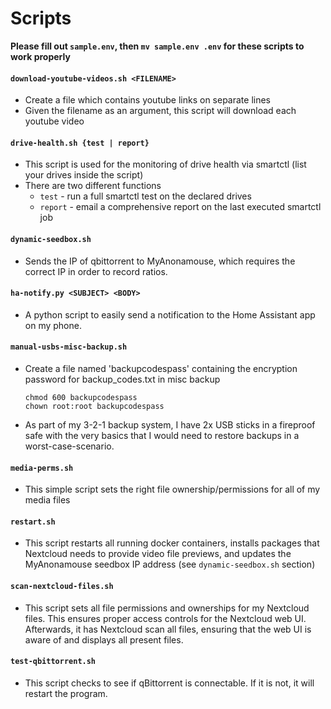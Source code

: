 # Scripts

**Please fill out `sample.env`, then `mv sample.env .env` for these scripts to work properly**

#### `download-youtube-videos.sh <FILENAME>`
- Create a file which contains youtube links on separate lines
- Given the filename as an argument, this script will download each youtube video

#### `drive-health.sh {test | report}`
- This script is used for the monitoring of drive health via smartctl (list your drives inside the script)
- There are two different functions
   - `test` - run a full smartctl test on the declared drives
   - `report` - email a comprehensive report on the last executed smartctl job

#### `dynamic-seedbox.sh`
- Sends the IP of qbittorrent to MyAnonamouse, which requires the correct IP in order to record ratios.

#### `ha-notify.py <SUBJECT> <BODY>`
- A python script to easily send a notification to the Home Assistant app on my phone.

#### `manual-usbs-misc-backup.sh`
- Create a file named 'backupcodespass' containing the encryption password for backup_codes.txt in misc backup
   ```
   chmod 600 backupcodespass
   chown root:root backupcodespass
   ```
- As part of my 3-2-1 backup system, I have 2x USB sticks in a fireproof safe with the very basics that I would need to restore backups in a worst-case-scenario.

#### `media-perms.sh`
- This simple script sets the right file ownership/permissions for all of my media files

#### `restart.sh`
- This script restarts all running docker containers, installs packages that Nextcloud needs to provide video file previews, and updates the MyAnonamouse seedbox IP address (see `dynamic-seedbox.sh` section)

#### `scan-nextcloud-files.sh`
- This script sets all file permissions and ownerships for my Nextcloud files. This ensures proper access controls for the Nextcloud web UI. Afterwards, it has Nextcloud scan all files, ensuring that the web UI is aware of and displays all present files.

#### `test-qbittorrent.sh`
- This script checks to see if qBittorrent is connectable. If it is not, it will restart the program.
